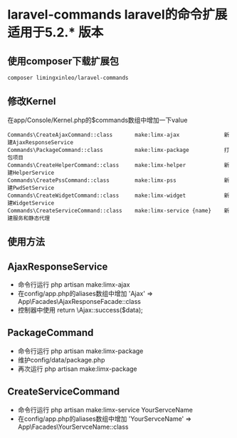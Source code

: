 # laravel-commands laravel的命令扩展 适用于5.2.* 版本
## 使用composer下载扩展包
~~~
composer limingxinleo/laravel-commands
~~~

## 修改Kernel
在app/Console/Kernel.php的$commands数组中增加一下value
~~~
Commands\CreateAjaxCommand::class       make:limx-ajax              新建AjaxResponseService
Commands\PackageCommand::class          make:limx-package           打包项目
Commands\CreateHelperCommand::class     make:limx-helper            新建HelperService
Commands\CreatePssCommand::class        make:limx-pss               新建PwdSetService
Commands\CreateWidgetCommand::class     make:limx-widget            新建WidgetService
Commands\CreateServiceCommand::class    make:limx-service {name}    新建服务和静态代理
~~~

## 使用方法
AjaxResponseService
-------------------
- 命令行运行 php artisan make:limx-ajax
- 在config/app.php的aliases数组中增加 'Ajax' => App\Facades\AjaxResponseFacade::class
- 控制器中使用 return \Ajax::success($data);

PackageCommand
--------------
- 命令行运行 php artisan make:limx-package
- 维护config/data/package.php
- 再次运行 php artisan make:limx-package

CreateServiceCommand
--------------
- 命令行运行 php artisan make:limx-service YourServceName
- 在config/app.php的aliases数组中增加 'YourServceName' => App\Facades\YourServceName::class
